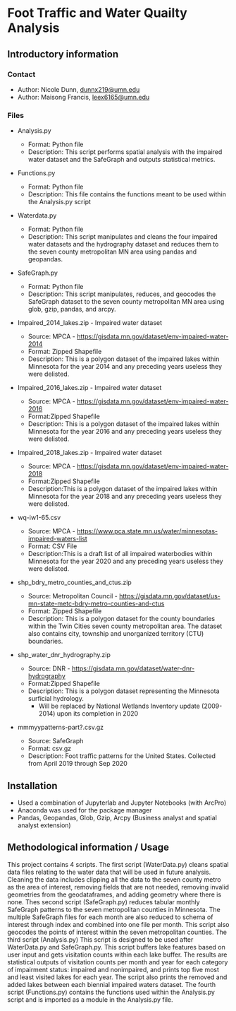 # Foot Traffic and Water Quailty Analysis

## Introductory information
### Contact
* Author: Nicole Dunn, dunnx219@umn.edu
* Author: Maisong Francis, leex6165@umn.edu 
 
### Files
* Analysis.py
    * Format: Python file
    * Description: This script performs spatial analysis with the impaired water dataset and the SafeGraph and outputs statistical metrics. 

* Functions.py
    * Format: Python file
    * Description: This file contains the functions meant to be used within the Analysis.py script

* Waterdata.py
    * Format: Python file
    * Description: This script manipulates and cleans the four impaired water datasets and the hydrography dataset and reduces them to the seven county metropolitan MN area using pandas and geopandas.
 
* SafeGraph.py
    * Format: Python file
    * Description: This script manipulates, reduces, and geocodes the SafeGraph dataset to the seven county metropolitan MN area using glob, gzip, pandas, and arcpy. 
 
* Impaired_2014_lakes.zip - Impaired water dataset
    * Source: MPCA - https://gisdata.mn.gov/dataset/env-impaired-water-2014 
    * Format: Zipped Shapefile
    * Description: This is a polygon dataset of the impaired lakes within Minnesota for the year 2014 and any preceding years useless they were delisted.
 
* Impaired_2016_lakes.zip - Impaired water dataset
    * Source: MPCA - https://gisdata.mn.gov/dataset/env-impaired-water-2016 
    * Format:Zipped Shapefile
    * Description: This is a polygon dataset of the impaired lakes within Minnesota for the year 2016 and any preceding years useless they were delisted.
 
* Impaired_2018_lakes.zip - Impaired water dataset
    * Source: MPCA - https://gisdata.mn.gov/dataset/env-impaired-water-2018 
    * Format:Zipped Shapefile
    * Description:This is a polygon dataset of the impaired lakes within Minnesota for the year 2018 and any preceding years useless they were delisted.
 
* wq-iw1-65.csv
    * Source: MPCA - https://www.pca.state.mn.us/water/minnesotas-impaired-waters-list 
    * Format: CSV File
    * Description:This is a draft list of all impaired waterbodies within Minnesota for the year 2020 and any preceding years useless they were delisted.
 
* shp_bdry_metro_counties_and_ctus.zip
    * Source: Metropolitan Council - https://gisdata.mn.gov/dataset/us-mn-state-metc-bdry-metro-counties-and-ctus 
    * Format: Zipped Shapefile
    * Description: This is a polygon dataset for the county boundaries within the Twin Cities seven county metropolitan area. The dataset also contains city, township and unorganized territory (CTU) boundaries. 
 
* shp_water_dnr_hydrography.zip
    * Source: DNR - https://gisdata.mn.gov/dataset/water-dnr-hydrography 
    * Format:Zipped Shapefile
    * Description: This is a polygon dataset representing the Minnesota surficial hydrology. 
        * Will be replaced by National Wetlands Inventory update (2009-2014) upon its completion in 2020

* mmmyypatterns-part?.csv.gz
    * Source: SafeGraph
    * Format: csv.gz
    * Description: Foot traffic patterns for the United States. Collected from April 2019 through Sep 2020

## Installation 
* Used a combination of Jupyterlab and Jupyter Notebooks (with ArcPro)
* Anaconda was used for the package manager
* Pandas, Geopandas, Glob, Gzip, Arcpy (Business analyst and spatial analyst extension)

## Methodological information / Usage
   This project contains 4 scripts. The first script (WaterData.py) cleans spatial data files relating to the water data
that will be used in future analysis. Cleaning the data includes clipping all the data to the seven county metro as 
the area of interest, removing fields that are not needed, removing invalid geometries from the geodataframes, 
and adding geometry where there is none. Thes second script (SafeGraph.py) reduces tabular monthly SafeGraph patterns 
to the seven metropolitan counties in Minnesota. The multiple SafeGraph files for each month are also reduced to schema 
of interest through index and combined into one file per month. This script also geocodes the points of interest within 
the seven metropolitan counties. The third script (Analysis.py) This script is designed to be used after WaterData.py and 
SafeGraph.py. This script buffers lake features based on user input and gets visitation counts within each lake buffer. 
The results are statistical outputs of visitation counts per month and year for each category of impairment status: impaired and 
nonimpaired, and prints top five most and least visited lakes for each year. The script also prints the removed and added 
lakes between each biennial impaired waters dataset. The fourth script (Functions.py) contains the functions used within the 
Analysis.py script and is imported as a module in the Analysis.py file.
